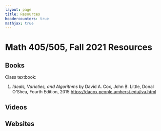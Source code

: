 ```yaml
---
layout: page
title: Resources
headercounters: true
mathjax: true
---
```


# Math 405/505, Fall 2021 Resources

## Books

Class textbook:

1.  *Ideals, Varieties, and Algorithms*
    by David A. Cox, John B. Little, Donal O'Shea,
    Fourth Edition, 2015
    <https://dacox.people.amherst.edu/iva.html>


## Videos


## Websites

